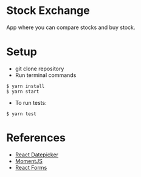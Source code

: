 # Stock Exchange
App where you can compare stocks and buy stock.

# Setup
- git clone repository
- Run terminal commands
```
$ yarn install
$ yarn start
```
- To run tests:
```
$ yarn test
```

# References
- [React Datepicker](https://reactdatepicker.com/)
- [MomentJS](https://momentjs.com/docs/)
- [React Forms](https://reactjs.org/docs/forms.html)